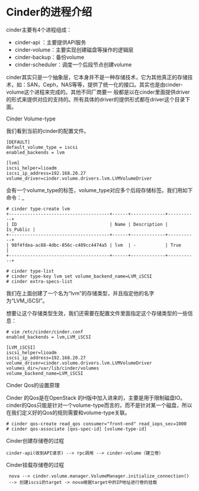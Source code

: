 # Cinder的进程介绍

cinder主要有4个进程组成：

* cinder-api ：主要提供API服务
* cinder-volume：主要实现创建磁盘等操作的逻辑层
* cinder-backup：备份volume
* cinder-scheduler：调度一个后段节点创建volume

cinder其实只是一个抽象层，它本身并不是一种存储技术，它为其他真正的存储技术，如：SAN，Ceph，NAS等等，提供了统一化的接口。其实也是由cinder-volume这个进程来完成的。其他不同厂商要一 般都是以在cinder里面提供driver的形式来提供对应的支持的。所有具体的driver的提供形式都在driver这个目录下面。

Cinder  Volume-type

我们看到当前的cinder的配置文件。

```
[DEFAULT]
default_volume_type = iscsi
enabled_backends = lvm

[lvm]
iscsi_helper=lioadm
iscsi_ip_address=192.168.20.27
volume_driver=cinder.volume.drivers.lvm.LVMVolumeDriver
```

会有一个volume_type的标签，volume\_type对应多个后段存储标签。我们用如下命令：_

```
# cinder type-create lvm
+--------------------------------------+------+-------------+-----------+
| ID                                   | Name | Description | Is_Public |
+--------------------------------------+------+-------------+-----------+
| 98f4fdea-ac88-4dbc-856c-c489cc4474a5 | lvm  | -           | True      |
+--------------------------------------+------+-------------+-----------+

# cinder type-list
# cinder type-key lvm set volume_backend_name=LVM_iSCSI
# cinder extra-specs-list
```

我们在上面创建了一个名为“lvm”的存储类型，并且指定他的名字为“LVM\_iSCSI”。

想要让这个存储类型生效，我们还需要在配置文件里面指定这个存储类型的一些信息：

```
# vim /etc/cinder/cinder.conf
enabled_backends = lvm,LVM_iSCSI

[LVM_iSCSI]
iscsi_helper=lioadm
iscsi_ip_address=192.168.20.27
volume_driver=cinder.volume.drivers.lvm.LVMVolumeDriver
volumes_dir=/var/lib/cinder/volumes
volume_backend_name=LVM_iSCSI
```

Cinder Qos的设置原理

Cinder 的Qos是在OpenStack 的H版中加入进来的，主要是用于限制磁盘IO。cinder的Qos只能是针对一个volume-type而言的，而不是针对某一个磁盘，所以在我们定义好的Qos的规则需要和volume-type关联。

```
# cinder qos-create read_qos consumer="front-end" read_iops_sec=1000
# cinder qos-associate [qos-spec-id] [volume-type-id]
```

Cinder创建存储卷的过程

```
cinder-api(收到API请求) --> rpc调用 --> cinder-volume（建立卷）
```

Cinder挂载存储卷的过程

```
 nova --> cinder.volume.manager.VolumeManager.initialize_connection() 
 --> 创建iscsi的target -> nova根据target中的IP地址进行卷的挂载
```



